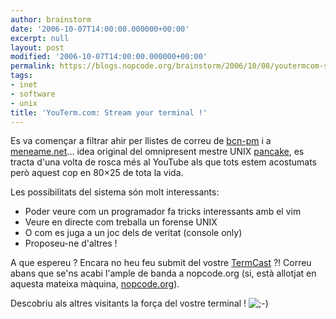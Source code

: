 ```yaml
---
author: brainstorm
date: '2006-10-07T14:00:00.000000+00:00'
excerpt: null
layout: post
modified: '2006-10-07T14:00:00.000000+00:00'
permalink: https://blogs.nopcode.org/brainstorm/2006/10/08/youtermcom-stream-your-terminal/
tags:
- inet
- software
- unix
title: 'YouTerm.com: Stream your terminal !'
---
```


Es va començar a filtrar ahir per llistes de correu de [bcn-pm][1] i a [meneame.net][2]... idea original del omnipresent mestre UNIX [pancake][3], es tracta d'una volta de rosca més al YouTube als que tots estem acostumats però aquest cop en 80&#215;25 de tota la vida.

Les possibilitats del sistema són molt interessants:

*   Poder veure com un programador fa tricks interessants amb el vim
*   Veure en directe com treballa un forense UNIX
*   O com es juga a un joc dels de veritat (console only)
*   Proposeu-ne d'altres !

A que espereu ? Encara no heu feu submit del vostre [TermCast][4] ?! Correu abans que se'ns acabi l'ample de banda a nopcode.org (si, està allotjat en aquesta mateixa màquina, [nopcode.org][5]).

Descobriu als altres visitants la força del vostre terminal ! <img src="http://blogs.nopcode.org/brainstorm/wp-includes/images/smilies/icon_wink.gif" alt=";-)" class="wp-smiley" />

 [1]: http://barcelona.pm.org/
 [2]: http://meneame.net/story/youterm-youtube-videos-consola
 [3]: http://blogs.nopcode.org/pancake
 [4]: http://www.youterm.com/?view=Submit
 [5]: http://nopcode.org